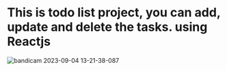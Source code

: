 # This is todo list project, you can add, update and delete the tasks. using Reactjs
![bandicam 2023-09-04 13-21-38-087](https://github.com/Mohamed-Abdirizak/todo_list_on_reactjs/assets/63655278/6d5e88c1-c118-4295-8aa2-08ae30ba9819)
